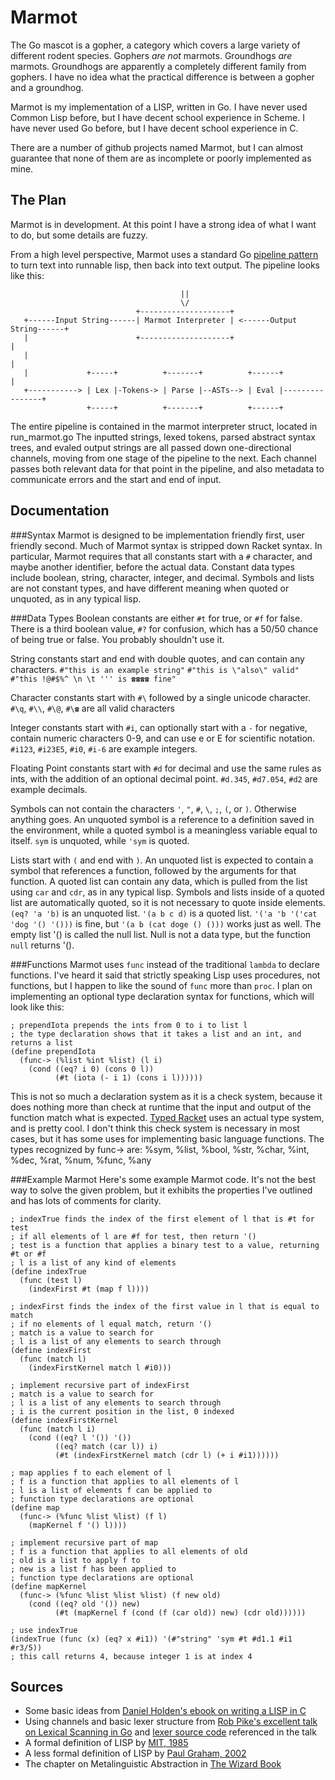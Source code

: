 ﻿Marmot
======

The Go mascot is a gopher, a category which covers a large variety of different rodent species. Gophers _are not_ marmots. Groundhogs _are_ marmots. Groundhogs are apparently a completely different family from gophers. I have no idea what the practical difference is between a gopher and a groundhog.

Marmot is my implementation of a LISP, written in Go. I have never used Common Lisp before, but I have decent school experience in Scheme. I have never used Go before, but I have decent school experience in C.

There are a number of github projects named Marmot, but I can almost guarantee that none of them are as incomplete or poorly implemented as mine.

The Plan
--------
Marmot is in development. At this point I have a strong idea of what I want to do, but some details are fuzzy. 

From a high level perspective, Marmot uses a standard Go [pipeline pattern](http://blog.golang.org/pipelines) to turn text into runnable lisp, then back into text output. The pipeline looks like this:
```
                                      ||
                                      \/
                            +--------------------+
   +------Input String------| Marmot Interpreter | <------Output String------+
   |                        +--------------------+                           |
   |                                                                         |     
   |             +-----+          +-------+          +------+                |
   +-----------> | Lex |-Tokens-> | Parse |--ASTs--> | Eval |----------------+
                 +-----+          +-------+          +------+

```

The entire pipeline is contained in the marmot interpreter struct, located in run_marmot.go
The inputted strings, lexed tokens, parsed abstract syntax trees, and evaled output strings are all passed down one-directional channels, moving from one stage of the pipeline to the next. Each channel passes both relevant data for that point in the pipeline, and also metadata to communicate errors and the start and end of input.

Documentation
-------------

###Syntax
Marmot is designed to be implementation friendly first, user friendly second. Much of Marmot syntax is stripped down Racket syntax. In particular, Marmot requires that all constants start with a `#` character, and maybe another identifier, before the actual data. Constant data types include boolean, string, character, integer, and decimal. Symbols and lists are not constant types, and have different meaning when quoted or unquoted, as in any typical lisp. 

###Data Types
Boolean constants are either `#t` for true, or `#f` for false. There is a third boolean value, `#?` for confusion, which has a 50/50 chance of being true or false. You probably shouldn't use it.

String constants start and end with double quotes, and can contain any characters.
`#"this is an example string"`
`#"this is \"also\" valid"`
`#"this !@#$%^ \n \t ''' is ☎☎☎☎ fine"`

Character constants start with `#\` followed by a single unicode character. `#\q`, `#\\`, `#\@`, `#\☎`  are all valid characters

Integer constants start with `#i`, can optionally start with a `-` for negative, contain numeric characters 0-9, and can use e or E for scientific notation. `#i123`, `#i23E5`, `#i0`, `#i-6` are example integers.

Floating Point constants start with `#d` for decimal and use the same rules as ints, with the addition of an optional decimal point. `#d.345`, `#d7.054`, `#d2` are example decimals.

Symbols can not contain the characters  `'`, `"`, `#`, `\`, `;`, `(`, or `)`. Otherwise anything goes. An unquoted symbol is a reference to a definition saved in the environment, while a quoted symbol is a meaningless variable equal to itself. `sym` is unquoted, while `'sym` is quoted. 

Lists start with `(` and end with `)`. An unquoted list is expected to contain a symbol that references a function, followed by the arguments for that function. A quoted list can contain any data, which is pulled from the list using `car` and `cdr`, as in any typical lisp. Symbols and lists inside of a quoted list are automatically quoted, so it is not necessary to quote inside elements. `(eq? 'a 'b)` is an unquoted list. `'(a b c d)` is a quoted list. `'('a 'b '('cat 'dog '() '()))` is fine, but `'(a b (cat doge () ()))` works just as well. The empty list '() is called the null list. Null is not a data type, but the function `null` returns '().

###Functions
Marmot uses `func` instead of the traditional `lambda` to declare functions. I've heard it said that strictly speaking Lisp uses procedures, not functions, but I happen to like the sound of `func` more than `proc`.
I plan on implementing an optional type declaration syntax for functions, which will look like this:
```
; prependIota prepends the ints from 0 to i to list l
; the type declaration shows that it takes a list and an int, and returns a list
(define prependIota
  (func-> (%list %int %list) (l i)
    (cond ((eq? i 0) (cons 0 l))
          (#t (iota (- i 1) (cons i l))))))
```
This is not so much a declaration system as it is a check system, because it does nothing more than check at runtime that the input and output of the function match what is expected. [Typed Racket](http://docs.racket-lang.org/ts-guide/) uses an actual type system, and is pretty cool. I don't think this check system is necessary in most cases, but it has some uses for implementing basic language functions. The types recognized by func-> are: %sym, %list, %bool, %str, %char, %int, %dec, %rat, %num, %func, %any

###Example Marmot
Here's some example Marmot code. It's not the best way to solve the given problem, but it exhibits the properties I've outlined and has lots of comments for clarity. 
```
; indexTrue finds the index of the first element of l that is #t for test
; if all elements of l are #f for test, then return '()
; test is a function that applies a binary test to a value, returning #t or #f
; l is a list of any kind of elements
(define indexTrue
  (func (test l) 
    (indexFirst #t (map f l))))

; indexFirst finds the index of the first value in l that is equal to match 
; if no elements of l equal match, return '()
; match is a value to search for
; l is a list of any elements to search through
(define indexFirst
  (func (match l) 
    (indexFirstKernel match l #i0)))

; implement recursive part of indexFirst
; match is a value to search for
; l is a list of any elements to search through
; i is the current position in the list, 0 indexed
(define indexFirstKernel
  (func (match l i) 
    (cond ((eq? l '()) '())
          ((eq? match (car l)) i)
          (#t (indexFirstKernel match (cdr l) (+ i #i1))))))

; map applies f to each element of l
; f is a function that applies to all elements of l
; l is a list of elements f can be applied to
; function type declarations are optional
(define map
  (func-> (%func %list %list) (f l) 
    (mapKernel f '() l))))

; implement recursive part of map
; f is a function that applies to all elements of old
; old is a list to apply f to
; new is a list f has been applied to
; function type declarations are optional
(define mapKernel
  (func-> (%func %list %list %list) (f new old)
    (cond ((eq? old '()) new)
          (#t (mapKernel f (cond (f (car old)) new) (cdr old))))))

; use indexTrue
(indexTrue (func (x) (eq? x #i1)) '(#"string" 'sym #t #d1.1 #i1 #r3/5))
; this call returns 4, because integer 1 is at index 4
```

Sources
-------
* Some basic ideas from [Daniel Holden's ebook on writing a LISP in C](http://buildyourownlisp.com)
* Using channels and basic lexer structure from [Rob Pike's excellent talk on Lexical Scanning in Go](https://www.youtube.com/watch?v=HxaD_trXwRE) and [lexer source code](https://golang.org/src/text/template/parse/lex.go) referenced in the talk
* A formal definition of LISP by [MIT, 1985](http://www.softwarepreservation.org/projects/LISP/book/LISP%201.5%20Programmers%20Manual.pdf)
* A less formal definition of LISP by [Paul Graham, 2002](http://paulgraham.com/rootsoflisp.html)
* The chapter on Metalinguistic Abstraction in [The Wizard Book](https://mitpress.mit.edu/sicp/)

